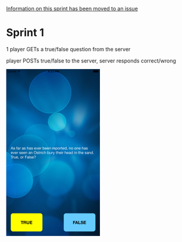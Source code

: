 [Information on this sprint has been moved to an issue](../../issues/4)

# Sprint 1

1 player GETs a true/false question from the server

player POSTs true/false to the server, server responds correct/wrong

<img src="Simulator Screen Shot 14 Jul 2016, 16.53.47.png" alt="Screenshot of client" width="50%">
